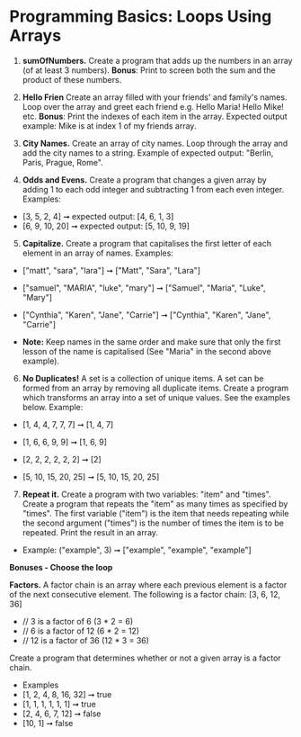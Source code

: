 # Programming Basics: Loops Using Arrays

1. **sumOfNumbers.** Create a program that adds up the numbers in an array (of at least 3 numbers). **Bonus**: Print to screen both the sum and the product of these numbers.

2. **Hello Frien** Create an array filled with your friends' and family's names. Loop over the array and greet each friend e.g. Hello Maria! Hello Mike! etc. **Bonus**: Print the indexes of each item in the array. Expected output example: Mike is at index 1 of my friends array.

3. **City Names.** Create an array of city names. Loop through the array and add the city names to a string. Example of expected output: "Berlin, Paris, Prague, Rome".

4. **Odds and Evens.** Create a program that changes a given array by adding 1 to each odd integer and subtracting 1 from each even integer. Examples:

- [3, 5, 2, 4] ➞ expected output: [4, 6, 1, 3]
- [6, 9, 10, 20] ➞ expected output: [5, 10, 9, 19]

5. **Capitalize.** Create a program that capitalises the first letter of each element in an array of names. Examples:

- ["matt", "sara", "lara"] ➞ ["Matt", "Sara", "Lara"]
- ["samuel", "MARIA", "luke", "mary"] ➞ ["Samuel", "Maria", "Luke", "Mary"]
- ["Cynthia", "Karen", "Jane", "Carrie"] ➞ ["Cynthia", "Karen", "Jane", "Carrie"]

- **Note:** Keep names in the same order and make sure that only the first lesson of the name is capitalised (See "Maria" in the second above example).

6. **No Duplicates!** A set is a collection of unique items. A set can be formed from an array by removing all duplicate items. Create a program which transforms an array into a set of unique values. See the examples below. Example:

- [1, 4, 4, 7, 7, 7] ➞ [1, 4, 7]

- [1, 6, 6, 9, 9] ➞ [1, 6, 9]
- [2, 2, 2, 2, 2, 2] ➞ [2]
- [5, 10, 15, 20, 25] ➞ [5, 10, 15, 20, 25]

7. **Repeat it.** Create a program with two variables: "item" and "times". Create a program that repeats the "item" as many times as specified by "times". The first variable ("item") is the item that needs repeating while the second argument ("times") is the number of times the item is to be repeated. Print the result in an array.

- Example: ("example", 3) ➞ ["example", "example", "example"]

**Bonuses - Choose the loop**

**Factors.** A factor chain is an array where each previous element is a factor of the next consecutive element. The following is a factor chain:
[3, 6, 12, 36]

- // 3 is a factor of 6 (3 \* 2 = 6)
- // 6 is a factor of 12 (6 \* 2 = 12)
- // 12 is a factor of 36 (12 \* 3 = 36)

Create a program that determines whether or not a given array is a factor chain.

- Examples
- [1, 2, 4, 8, 16, 32] ➞ true
- [1, 1, 1, 1, 1, 1] ➞ true
- [2, 4, 6, 7, 12] ➞ false
- [10, 1] ➞ false
